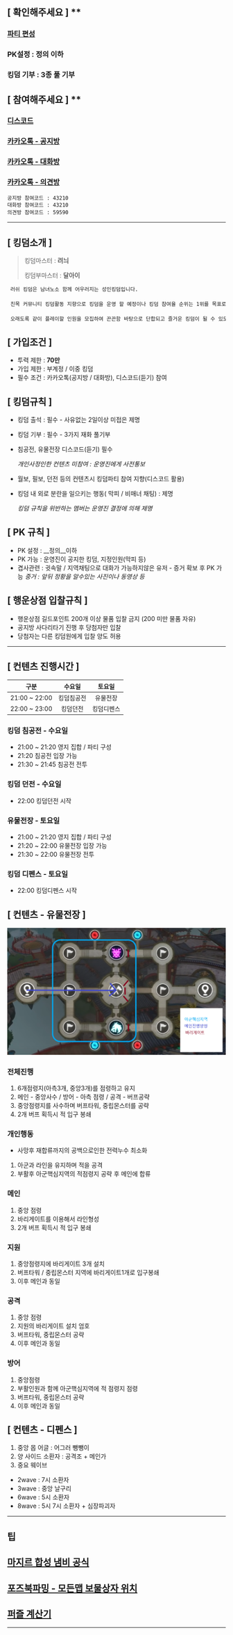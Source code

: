 ## [ **확인해주세요** ] **

 ### [파티 편성](https://docs.google.com/spreadsheets/d/1ZmqVB0v5BhWB3MoBMEtAPjRERrNWiBQsOntKVwJMpHY/edit?usp=sharing) 
 ### PK설정 : 정의 이하
 ### 킹덤 기부 : 3종 풀 기부


## [ **참여해주세요** ] **

### [디스코드](https://discord.gg/yufuZH9NKE)

### [카카오톡 - 공지방](https://open.kakao.com/o/gydbRCid)

### [카카오톡 - 대화방](https://open.kakao.com/o/gfkMyued)

### [카카오톡 - 의견방](https://open.kakao.com/o/g9tzFOid)

```sh
공지방 참여코드 : 43210
대화방 참여코드 : 43210
의견방 참여코드 : 59590
```
* * *

## [ **킹덤소개** ]



> 킹덤마스터 :  __려늬__
> 
> 킹덤부마스터 :  __달아이__


```sh
 러쉬 킹덤은 남녀노소 함께 어우러지는 성인킹덤입니다.
 
 친목 커뮤니티 킹덤활동 지향으로 킹덤을 운영 할 예정이나 킹덤 참여율 순위는 1위를 목표로 단합심이 높은 킹덤입니다.

 오래도록 같이 플레이할 인원을 모집하여 끈끈함 바탕으로 단합되고 즐거운 킹덤이 될 수 있도록 운영하겠습니다. 
```



## [ **가입조건** ]

- 투력 제한 :  __70만__
- 가입 제한 :  부계정 / 이중 킹덤 
- 필수 조건 :  카카오톡(공지방 / 대화방), 디스코드(듣기) 참여 


## [ **킹덤규칙** ]

- 킹덤 출석 : 필수 - 사유없는 2일이상 미접은 제명

- 킹덤 기부 : 필수 - 3가지 재화 풀기부

- 침공전, 유물전장  디스코드(듣기) 필수 

  _개인사정인한 컨텐츠 미참여 : 운영진에게 사전통보_

- 월보, 필보, 던전 등의 컨텐츠시 킹덤파티 참여 지향(디스코드 활용)

- 킹덤 내 외로 분란을 일으키는 행동( 막피 / 비매너 채팅) : 제명

  _킹덤 규칙을 위반하는 멤버는 운영진 결정에 의해 제명_



## [ **PK 규칙** ]
- PK 설정 : __정의__이하
- PK 가능 : 운영진이 공지한 킹덤, 지정인원(막피 등)
- 겹사관련 : 귓속말 / 지역채팅으로 대화가 가능하지않은 유저 - 증거 확보 후 PK 가능
  _중거 : 앞뒤 정황을 알수있는 사진이나 동영상 등_



## [ **행운상점 입찰규칙** ]
- 행운상점 길드포인트 200개 이상 물품 입찰 금지 (200 미만 물품 자유)
- 공지방 사다리타기 진행 후 당첨자만 입찰
- 당첨자는 다른 킹덤원에게 입찰 양도 허용

* * *


## [ **컨텐츠 진행시간** ]

|     구분     |  수요일    |   토요일   |
|:------------:|:---------:|:---------:|
|21:00 ~ 22:00 | 킹덤침공전 | 유물전장   |
|22:00 ~ 23:00 | 킹덤던전   | 킹덤디펜스 |



### 킹덤 침공전 - 수요일
- 21:00 ~ 21:20 영지 집합 / 파티 구성
- 21:20         침공전 입장 가능
- 21:30 ~ 21:45 침공전 전투

### 킹덤 던전 - 수요일
- 22:00 킹덤던전 시작


### 유물전장 - 토요일
- 21:00 ~ 21:20 영지 집합 / 파티 구성
- 21:20 ~ 22:00 유물전장 입장 가능
- 21:30 ~ 22:00 유물전장 전투



### 킹덤 디펜스 - 토요일
- 22:00 킹덤디펜스 시작



## [ **컨텐츠 - 유물전장** ]
![유물전장](./map2.png)

### 전체진행
1. 6개점령지(아측3개, 중앙3개)를 점령하고 유지
2. 메인 - 중앙사수 /  방어 - 아측 점령 /  공격 - 버프공략
3. 중앙점령지를 사수하며 버프타워, 중립몬스터를 공략
4. 2개 버프 획득시 적 입구 봉쇄

### 개인행동 
- 사망후 재합류까지의 공백으로인한 전력누수 최소화
1. 아군과 라인을 유지하며 적을 공격
2. 부활후 아군핵심지역의 적점령지 공략 후 메인에 합류

### 메인
1. 중앙 점령
2. 바리게이트를 이용해서 라인형성
3. 2개 버프 획득시 적 입구 봉쇄

### 지원
1. 중앙점령지에 바리게이트 3개 설치
2. 버프타워 / 중립몬스터 지역에 바리게이트1개로 입구봉쇄
3. 이후 메인과 동일

### 공격
1. 중앙 점령
2. 지원의 바리게이트 설치 엄호
3. 버프타워, 중립몬스터 공략
4. 이후 메인과 동일

### 방어
1. 중앙점령
2. 부활인원과 함께 아군핵심지역에 적 점령지 점령
3. 버프타워, 중립몬스터 공략
4. 이후 메인과 동일


##  [ **컨텐츠 - 디펜스** ]

1. 중앙 몹 어글 : 어그러 뺑뺑이
2. 양 사이드 소환자 : 공격조 + 메인가
3. 중요 웨이브 
 - 2wave : 7시 소환자
 - 3wave : 중앙 날구리
 - 6wave : 5시 소환자
 - 8wave : 5시 7시 소환자 + 심장파괴자
* * *
## 팁
## [마지르 합성 냄비 공식](https://forum.netmarble.com/enn_ko/view/27/89333)
## [포즈북파밍 - 모든맵 보물상자 위치](https://forum.netmarble.com/enn_ko/view/27/102296)
## [퍼즐 계산기](https://myar.tistory.com/entry/ninokuni-tetro-puzzle-calculator)

* * *

